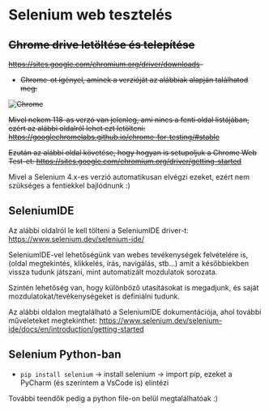 # Selenium web tesztelés

## ~~Chrome drive letöltése és telepítése~~

~~<https://sites.google.com/chromium.org/driver/downloads>-~~

* ~~Chrome-ot igényel, aminek a verzióját az alábbiak alapján találhatod meg:~~
  
~~![Chrome](https://github.com/OOHQ3E/RTT/blob/main/005/Selenium/chrome%20version.bmp)~~

~~Mivel nekem 118-as verzó van jelenleg, ami nincs a fenti oldal listájában, ezért az alábbi oldalról lehet ezt letölteni: <https://googlechromelabs.github.io/chrome-for-testing/#stable>~~

~~Ezután az alábbi oldal követése, hogy hogyan is setupoljuk a Chrome Web Test-et: <https://sites.google.com/chromium.org/driver/getting-started>~~

Mivel a Selenium 4.x-es verzió automatikusan elvégzi ezeket, ezért nem szükséges a fentiekkel bajlódnunk :)

## SeleniumIDE

Az alábbi oldalról le kell tölteni a SeleniumIDE driver-t: <https://www.selenium.dev/selenium-ide/>

SeleniumIDE-vel lehetőségünk van webes tevékenységek felvételére is, (oldal megtekintés, klikkelés, írás, navigálás, stb...) amit a későbbiekben vissza tudunk játszani, mint automatizált mozdulatok sorozata.

Szintén lehetőség van, hogy különböző utasításokat is megadjunk, és saját mozdulatokat/tevékenységeket is definiálni tudunk.

Az alábbi oldalon megtalálható a SeleniumIDE dokumentációja, ahol további műveleteket megtekinthet: <https://www.selenium.dev/selenium-ide/docs/en/introduction/getting-started>

## Selenium Python-ban

* ```pip install selenium```  -> install selenium -> import pip, ezeket a PyCharm (és szerintem a VsCode is) elintézi

További teendők pedig a python file-on belül megtalálhatóak :)
